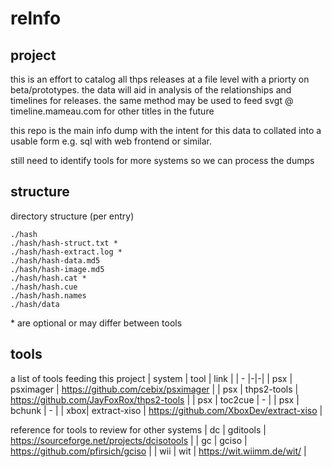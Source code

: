 # relnfo

## project
this is an effort to catalog all thps releases at a file level with a priorty on beta/prototypes. the data will aid in analysis of the relationships and timelines for releases. the same method may be used to feed svgt @ timeline.mameau.com for other titles in the future

this repo is the main info dump with the intent for this data to collated into a usable form e.g. sql with web frontend or similar.

still need to identify tools for more systems so we can process the dumps

## structure
directory structure (per entry)

```
./hash
./hash/hash-struct.txt *
./hash/hash-extract.log *
./hash/hash-data.md5
./hash/hash-image.md5
./hash/hash.cat *
./hash/hash.cue
./hash/hash.names
./hash/data
```
\* are optional or may differ between tools


## tools
a list of tools feeding this project
| system | tool | link |
| - |-|-|
| psx | psximager    | https://github.com/cebix/psximager         |
| psx | thps2-tools  | https://github.com/JayFoxRox/thps2-tools   |
| psx | toc2cue      | -                                          |
| psx | bchunk       | -                                          |
| xbox| extract-xiso | https://github.com/XboxDev/extract-xiso |


reference for tools to review for other systems
| dc  | gditools     | https://sourceforge.net/projects/dcisotools |
| gc  | gciso        | https://github.com/pfirsich/gciso |
| wii | wit          | https://wit.wiimm.de/wit/ |
